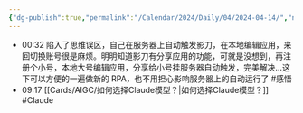 ```yaml
---
{"dg-publish":true,"permalink":"/Calendar/2024/Daily/04/2024-04-14/","noteIcon":1,"created":"2024-04-14","updated":"2024-04-14"}
---
```


- 00:32 陷入了思维误区，自己在服务器上自动触发影刀，在本地编辑应用，来回切换账号很是麻烦。明明知道影刀有分享应用的功能，可就是没想到，再注册个小号，本地大号编辑应用，分享给小号挂服务器自动触发，完美解决...这下可以方便的一遍做新的 RPA，也不用担心影响服务器上的自动运行了 #感悟 
- 09:17 [[Cards/AIGC/如何选择Claude模型？\|如何选择Claude模型？]] #Claude